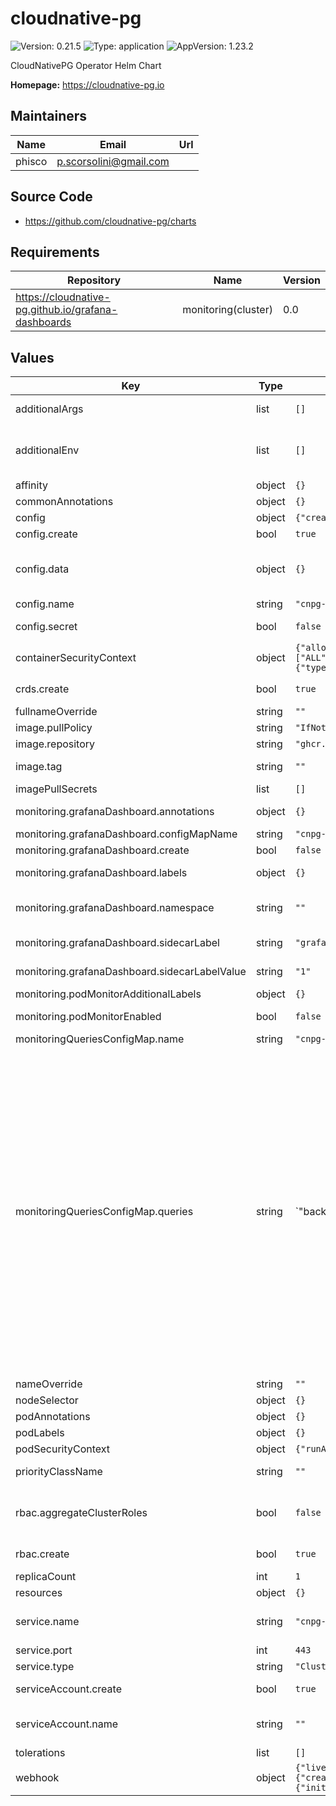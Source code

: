 # cloudnative-pg

![Version: 0.21.5](https://img.shields.io/badge/Version-0.21.5-informational?style=flat-square) ![Type: application](https://img.shields.io/badge/Type-application-informational?style=flat-square) ![AppVersion: 1.23.2](https://img.shields.io/badge/AppVersion-1.23.2-informational?style=flat-square)

CloudNativePG Operator Helm Chart

**Homepage:** <https://cloudnative-pg.io>

## Maintainers

| Name | Email | Url |
| ---- | ------ | --- |
| phisco | <p.scorsolini@gmail.com> |  |

## Source Code

* <https://github.com/cloudnative-pg/charts>

## Requirements

| Repository | Name | Version |
|------------|------|---------|
| https://cloudnative-pg.github.io/grafana-dashboards | monitoring(cluster) | 0.0 |

## Values

| Key | Type | Default | Description |
|-----|------|---------|-------------|
| additionalArgs | list | `[]` | Additional arguments to be added to the operator's args list. |
| additionalEnv | list | `[]` | Array containing extra environment variables which can be templated. For example:  - name: RELEASE_NAME    value: "{{ .Release.Name }}"  - name: MY_VAR    value: "mySpecialKey" |
| affinity | object | `{}` | Affinity for the operator to be installed. |
| commonAnnotations | object | `{}` | Annotations to be added to all other resources. |
| config | object | `{"create":true,"data":{},"name":"cnpg-controller-manager-config","secret":false}` | Operator configuration. |
| config.create | bool | `true` | Specifies whether the secret should be created. |
| config.data | object | `{}` | The content of the configmap/secret, see https://cloudnative-pg.io/documentation/current/operator_conf/#available-options for all the available options. |
| config.name | string | `"cnpg-controller-manager-config"` | The name of the configmap/secret to use. |
| config.secret | bool | `false` | Specifies whether it should be stored in a secret, instead of a configmap. |
| containerSecurityContext | object | `{"allowPrivilegeEscalation":false,"capabilities":{"drop":["ALL"]},"readOnlyRootFilesystem":true,"runAsGroup":10001,"runAsUser":10001,"seccompProfile":{"type":"RuntimeDefault"}}` | Container Security Context. |
| crds.create | bool | `true` | Specifies whether the CRDs should be created when installing the chart. |
| fullnameOverride | string | `""` |  |
| image.pullPolicy | string | `"IfNotPresent"` |  |
| image.repository | string | `"ghcr.io/cloudnative-pg/cloudnative-pg"` |  |
| image.tag | string | `""` | Overrides the image tag whose default is the chart appVersion. |
| imagePullSecrets | list | `[]` |  |
| monitoring.grafanaDashboard.annotations | object | `{}` | Annotations that ConfigMaps can have to get configured in Grafana. |
| monitoring.grafanaDashboard.configMapName | string | `"cnpg-grafana-dashboard"` | The name of the ConfigMap containing the dashboard. |
| monitoring.grafanaDashboard.create | bool | `false` |  |
| monitoring.grafanaDashboard.labels | object | `{}` | Labels that ConfigMaps should have to get configured in Grafana. |
| monitoring.grafanaDashboard.namespace | string | `""` | Allows overriding the namespace where the ConfigMap will be created, defaulting to the same one as the Release. |
| monitoring.grafanaDashboard.sidecarLabel | string | `"grafana_dashboard"` | Label that ConfigMaps should have to be loaded as dashboards.  DEPRECATED: Use labels instead. |
| monitoring.grafanaDashboard.sidecarLabelValue | string | `"1"` | Label value that ConfigMaps should have to be loaded as dashboards.  DEPRECATED: Use labels instead. |
| monitoring.podMonitorAdditionalLabels | object | `{}` | Additional labels for the podMonitor |
| monitoring.podMonitorEnabled | bool | `false` | Specifies whether the monitoring should be enabled. Requires Prometheus Operator CRDs. |
| monitoringQueriesConfigMap.name | string | `"cnpg-default-monitoring"` | The name of the default monitoring configmap. |
| monitoringQueriesConfigMap.queries | string | `"backends:\n  query: |\n   SELECT sa.datname\n       , sa.usename\n       , sa.application_name\n       , states.state\n       , COALESCE(sa.count, 0) AS total\n       , COALESCE(sa.max_tx_secs, 0) AS max_tx_duration_seconds\n       FROM ( VALUES ('active')\n           , ('idle')\n           , ('idle in transaction')\n           , ('idle in transaction (aborted)')\n           , ('fastpath function call')\n           , ('disabled')\n           ) AS states(state)\n       LEFT JOIN (\n           SELECT datname\n               , state\n               , usename\n               , COALESCE(application_name, '') AS application_name\n               , COUNT(*)\n               , COALESCE(EXTRACT (EPOCH FROM (max(now() - xact_start))), 0) AS max_tx_secs\n           FROM pg_catalog.pg_stat_activity\n           GROUP BY datname, state, usename, application_name\n       ) sa ON states.state = sa.state\n       WHERE sa.usename IS NOT NULL\n  metrics:\n    - datname:\n        usage: \"LABEL\"\n        description: \"Name of the database\"\n    - usename:\n        usage: \"LABEL\"\n        description: \"Name of the user\"\n    - application_name:\n        usage: \"LABEL\"\n        description: \"Name of the application\"\n    - state:\n        usage: \"LABEL\"\n        description: \"State of the backend\"\n    - total:\n        usage: \"GAUGE\"\n        description: \"Number of backends\"\n    - max_tx_duration_seconds:\n        usage: \"GAUGE\"\n        description: \"Maximum duration of a transaction in seconds\"\n\nbackends_waiting:\n  query: |\n   SELECT count(*) AS total\n   FROM pg_catalog.pg_locks blocked_locks\n   JOIN pg_catalog.pg_locks blocking_locks\n     ON blocking_locks.locktype = blocked_locks.locktype\n     AND blocking_locks.database IS NOT DISTINCT FROM blocked_locks.database\n     AND blocking_locks.relation IS NOT DISTINCT FROM blocked_locks.relation\n     AND blocking_locks.page IS NOT DISTINCT FROM blocked_locks.page\n     AND blocking_locks.tuple IS NOT DISTINCT FROM blocked_locks.tuple\n     AND blocking_locks.virtualxid IS NOT DISTINCT FROM blocked_locks.virtualxid\n     AND blocking_locks.transactionid IS NOT DISTINCT FROM blocked_locks.transactionid\n     AND blocking_locks.classid IS NOT DISTINCT FROM blocked_locks.classid\n     AND blocking_locks.objid IS NOT DISTINCT FROM blocked_locks.objid\n     AND blocking_locks.objsubid IS NOT DISTINCT FROM blocked_locks.objsubid\n     AND blocking_locks.pid != blocked_locks.pid\n   JOIN pg_catalog.pg_stat_activity blocking_activity ON blocking_activity.pid = blocking_locks.pid\n   WHERE NOT blocked_locks.granted\n  metrics:\n    - total:\n        usage: \"GAUGE\"\n        description: \"Total number of backends that are currently waiting on other queries\"\n\npg_database:\n  query: |\n    SELECT datname\n      , pg_catalog.pg_database_size(datname) AS size_bytes\n      , pg_catalog.age(datfrozenxid) AS xid_age\n      , pg_catalog.mxid_age(datminmxid) AS mxid_age\n    FROM pg_catalog.pg_database\n  metrics:\n    - datname:\n        usage: \"LABEL\"\n        description: \"Name of the database\"\n    - size_bytes:\n        usage: \"GAUGE\"\n        description: \"Disk space used by the database\"\n    - xid_age:\n        usage: \"GAUGE\"\n        description: \"Number of transactions from the frozen XID to the current one\"\n    - mxid_age:\n        usage: \"GAUGE\"\n        description: \"Number of multiple transactions (Multixact) from the frozen XID to the current one\"\n\npg_postmaster:\n  query: |\n    SELECT EXTRACT(EPOCH FROM pg_postmaster_start_time) AS start_time\n    FROM pg_catalog.pg_postmaster_start_time()\n  metrics:\n    - start_time:\n        usage: \"GAUGE\"\n        description: \"Time at which postgres started (based on epoch)\"\n\npg_replication:\n  query: \"SELECT CASE WHEN (\n            NOT pg_catalog.pg_is_in_recovery()\n            OR pg_catalog.pg_last_wal_receive_lsn() = pg_catalog.pg_last_wal_replay_lsn())\n          THEN 0\n          ELSE GREATEST (0,\n            EXTRACT(EPOCH FROM (now() - pg_catalog.pg_last_xact_replay_timestamp())))\n          END AS lag,\n          pg_catalog.pg_is_in_recovery() AS in_recovery,\n          EXISTS (TABLE pg_stat_wal_receiver) AS is_wal_receiver_up,\n          (SELECT count(*) FROM pg_catalog.pg_stat_replication) AS streaming_replicas\"\n  metrics:\n    - lag:\n        usage: \"GAUGE\"\n        description: \"Replication lag behind primary in seconds\"\n    - in_recovery:\n        usage: \"GAUGE\"\n        description: \"Whether the instance is in recovery\"\n    - is_wal_receiver_up:\n        usage: \"GAUGE\"\n        description: \"Whether the instance wal_receiver is up\"\n    - streaming_replicas:\n        usage: \"GAUGE\"\n        description: \"Number of streaming replicas connected to the instance\"\n\npg_replication_slots:\n  query: |\n    SELECT slot_name,\n      slot_type,\n      database,\n      active,\n      (CASE pg_catalog.pg_is_in_recovery()\n        WHEN TRUE THEN pg_catalog.pg_wal_lsn_diff(pg_catalog.pg_last_wal_receive_lsn(), restart_lsn)\n        ELSE pg_catalog.pg_wal_lsn_diff(pg_catalog.pg_current_wal_lsn(), restart_lsn)\n      END) as pg_wal_lsn_diff\n    FROM pg_catalog.pg_replication_slots\n    WHERE NOT temporary\n  metrics:\n    - slot_name:\n        usage: \"LABEL\"\n        description: \"Name of the replication slot\"\n    - slot_type:\n        usage: \"LABEL\"\n        description: \"Type of the replication slot\"\n    - database:\n        usage: \"LABEL\"\n        description: \"Name of the database\"\n    - active:\n        usage: \"GAUGE\"\n        description: \"Flag indicating whether the slot is active\"\n    - pg_wal_lsn_diff:\n        usage: \"GAUGE\"\n        description: \"Replication lag in bytes\"\n\npg_stat_archiver:\n  query: |\n    SELECT archived_count\n      , failed_count\n      , COALESCE(EXTRACT(EPOCH FROM (now() - last_archived_time)), -1) AS seconds_since_last_archival\n      , COALESCE(EXTRACT(EPOCH FROM (now() - last_failed_time)), -1) AS seconds_since_last_failure\n      , COALESCE(EXTRACT(EPOCH FROM last_archived_time), -1) AS last_archived_time\n      , COALESCE(EXTRACT(EPOCH FROM last_failed_time), -1) AS last_failed_time\n      , COALESCE(CAST(CAST('x'||pg_catalog.right(pg_catalog.split_part(last_archived_wal, '.', 1), 16) AS pg_catalog.bit(64)) AS pg_catalog.int8), -1) AS last_archived_wal_start_lsn\n      , COALESCE(CAST(CAST('x'||pg_catalog.right(pg_catalog.split_part(last_failed_wal, '.', 1), 16) AS pg_catalog.bit(64)) AS pg_catalog.int8), -1) AS last_failed_wal_start_lsn\n      , EXTRACT(EPOCH FROM stats_reset) AS stats_reset_time\n    FROM pg_catalog.pg_stat_archiver\n  metrics:\n    - archived_count:\n        usage: \"COUNTER\"\n        description: \"Number of WAL files that have been successfully archived\"\n    - failed_count:\n        usage: \"COUNTER\"\n        description: \"Number of failed attempts for archiving WAL files\"\n    - seconds_since_last_archival:\n        usage: \"GAUGE\"\n        description: \"Seconds since the last successful archival operation\"\n    - seconds_since_last_failure:\n        usage: \"GAUGE\"\n        description: \"Seconds since the last failed archival operation\"\n    - last_archived_time:\n        usage: \"GAUGE\"\n        description: \"Epoch of the last time WAL archiving succeeded\"\n    - last_failed_time:\n        usage: \"GAUGE\"\n        description: \"Epoch of the last time WAL archiving failed\"\n    - last_archived_wal_start_lsn:\n        usage: \"GAUGE\"\n        description: \"Archived WAL start LSN\"\n    - last_failed_wal_start_lsn:\n        usage: \"GAUGE\"\n        description: \"Last failed WAL LSN\"\n    - stats_reset_time:\n        usage: \"GAUGE\"\n        description: \"Time at which these statistics were last reset\"\n\npg_stat_bgwriter:\n  runonserver: \"<17.0.0\"\n  query: |\n    SELECT checkpoints_timed\n      , checkpoints_req\n      , checkpoint_write_time\n      , checkpoint_sync_time\n      , buffers_checkpoint\n      , buffers_clean\n      , maxwritten_clean\n      , buffers_backend\n      , buffers_backend_fsync\n      , buffers_alloc\n    FROM pg_catalog.pg_stat_bgwriter\n  metrics:\n    - checkpoints_timed:\n        usage: \"COUNTER\"\n        description: \"Number of scheduled checkpoints that have been performed\"\n    - checkpoints_req:\n        usage: \"COUNTER\"\n        description: \"Number of requested checkpoints that have been performed\"\n    - checkpoint_write_time:\n        usage: \"COUNTER\"\n        description: \"Total amount of time that has been spent in the portion of checkpoint processing where files are written to disk, in milliseconds\"\n    - checkpoint_sync_time:\n        usage: \"COUNTER\"\n        description: \"Total amount of time that has been spent in the portion of checkpoint processing where files are synchronized to disk, in milliseconds\"\n    - buffers_checkpoint:\n        usage: \"COUNTER\"\n        description: \"Number of buffers written during checkpoints\"\n    - buffers_clean:\n        usage: \"COUNTER\"\n        description: \"Number of buffers written by the background writer\"\n    - maxwritten_clean:\n        usage: \"COUNTER\"\n        description: \"Number of times the background writer stopped a cleaning scan because it had written too many buffers\"\n    - buffers_backend:\n        usage: \"COUNTER\"\n        description: \"Number of buffers written directly by a backend\"\n    - buffers_backend_fsync:\n        usage: \"COUNTER\"\n        description: \"Number of times a backend had to execute its own fsync call (normally the background writer handles those even when the backend does its own write)\"\n    - buffers_alloc:\n        usage: \"COUNTER\"\n        description: \"Number of buffers allocated\"\n\npg_stat_database:\n  query: |\n    SELECT datname\n      , xact_commit\n      , xact_rollback\n      , blks_read\n      , blks_hit\n      , tup_returned\n      , tup_fetched\n      , tup_inserted\n      , tup_updated\n      , tup_deleted\n      , conflicts\n      , temp_files\n      , temp_bytes\n      , deadlocks\n      , blk_read_time\n      , blk_write_time\n    FROM pg_catalog.pg_stat_database\n  metrics:\n    - datname:\n        usage: \"LABEL\"\n        description: \"Name of this database\"\n    - xact_commit:\n        usage: \"COUNTER\"\n        description: \"Number of transactions in this database that have been committed\"\n    - xact_rollback:\n        usage: \"COUNTER\"\n        description: \"Number of transactions in this database that have been rolled back\"\n    - blks_read:\n        usage: \"COUNTER\"\n        description: \"Number of disk blocks read in this database\"\n    - blks_hit:\n        usage: \"COUNTER\"\n        description: \"Number of times disk blocks were found already in the buffer cache, so that a read was not necessary (this only includes hits in the PostgreSQL buffer cache, not the operating system's file system cache)\"\n    - tup_returned:\n        usage: \"COUNTER\"\n        description: \"Number of rows returned by queries in this database\"\n    - tup_fetched:\n        usage: \"COUNTER\"\n        description: \"Number of rows fetched by queries in this database\"\n    - tup_inserted:\n        usage: \"COUNTER\"\n        description: \"Number of rows inserted by queries in this database\"\n    - tup_updated:\n        usage: \"COUNTER\"\n        description: \"Number of rows updated by queries in this database\"\n    - tup_deleted:\n        usage: \"COUNTER\"\n        description: \"Number of rows deleted by queries in this database\"\n    - conflicts:\n        usage: \"COUNTER\"\n        description: \"Number of queries canceled due to conflicts with recovery in this database\"\n    - temp_files:\n        usage: \"COUNTER\"\n        description: \"Number of temporary files created by queries in this database\"\n    - temp_bytes:\n        usage: \"COUNTER\"\n        description: \"Total amount of data written to temporary files by queries in this database\"\n    - deadlocks:\n        usage: \"COUNTER\"\n        description: \"Number of deadlocks detected in this database\"\n    - blk_read_time:\n        usage: \"COUNTER\"\n        description: \"Time spent reading data file blocks by backends in this database, in milliseconds\"\n    - blk_write_time:\n        usage: \"COUNTER\"\n        description: \"Time spent writing data file blocks by backends in this database, in milliseconds\"\n\npg_stat_replication:\n  primary: true\n  query: |\n   SELECT usename\n     , COALESCE(application_name, '') AS application_name\n     , COALESCE(client_addr::text, '') AS client_addr\n     , COALESCE(client_port::text, '') AS client_port\n     , EXTRACT(EPOCH FROM backend_start) AS backend_start\n     , COALESCE(pg_catalog.age(backend_xmin), 0) AS backend_xmin_age\n     , pg_catalog.pg_wal_lsn_diff(pg_catalog.pg_current_wal_lsn(), sent_lsn) AS sent_diff_bytes\n     , pg_catalog.pg_wal_lsn_diff(pg_catalog.pg_current_wal_lsn(), write_lsn) AS write_diff_bytes\n     , pg_catalog.pg_wal_lsn_diff(pg_catalog.pg_current_wal_lsn(), flush_lsn) AS flush_diff_bytes\n     , COALESCE(pg_catalog.pg_wal_lsn_diff(pg_catalog.pg_current_wal_lsn(), replay_lsn),0) AS replay_diff_bytes\n     , COALESCE((EXTRACT(EPOCH FROM write_lag)),0)::float AS write_lag_seconds\n     , COALESCE((EXTRACT(EPOCH FROM flush_lag)),0)::float AS flush_lag_seconds\n     , COALESCE((EXTRACT(EPOCH FROM replay_lag)),0)::float AS replay_lag_seconds\n   FROM pg_catalog.pg_stat_replication\n  metrics:\n    - usename:\n        usage: \"LABEL\"\n        description: \"Name of the replication user\"\n    - application_name:\n        usage: \"LABEL\"\n        description: \"Name of the application\"\n    - client_addr:\n        usage: \"LABEL\"\n        description: \"Client IP address\"\n    - client_port:\n        usage: \"LABEL\"\n        description: \"Client TCP port\"\n    - backend_start:\n        usage: \"COUNTER\"\n        description: \"Time when this process was started\"\n    - backend_xmin_age:\n        usage: \"COUNTER\"\n        description: \"The age of this standby's xmin horizon\"\n    - sent_diff_bytes:\n        usage: \"GAUGE\"\n        description: \"Difference in bytes from the last write-ahead log location sent on this connection\"\n    - write_diff_bytes:\n        usage: \"GAUGE\"\n        description: \"Difference in bytes from the last write-ahead log location written to disk by this standby server\"\n    - flush_diff_bytes:\n        usage: \"GAUGE\"\n        description: \"Difference in bytes from the last write-ahead log location flushed to disk by this standby server\"\n    - replay_diff_bytes:\n        usage: \"GAUGE\"\n        description: \"Difference in bytes from the last write-ahead log location replayed into the database on this standby server\"\n    - write_lag_seconds:\n        usage: \"GAUGE\"\n        description: \"Time elapsed between flushing recent WAL locally and receiving notification that this standby server has written it\"\n    - flush_lag_seconds:\n        usage: \"GAUGE\"\n        description: \"Time elapsed between flushing recent WAL locally and receiving notification that this standby server has written and flushed it\"\n    - replay_lag_seconds:\n        usage: \"GAUGE\"\n        description: \"Time elapsed between flushing recent WAL locally and receiving notification that this standby server has written, flushed and applied it\"\n\npg_settings:\n  query: |\n    SELECT name,\n    CASE setting WHEN 'on' THEN '1' WHEN 'off' THEN '0' ELSE setting END AS setting\n    FROM pg_catalog.pg_settings\n    WHERE vartype IN ('integer', 'real', 'bool')\n    ORDER BY 1\n  metrics:\n    - name:\n        usage: \"LABEL\"\n        description: \"Name of the setting\"\n    - setting:\n        usage: \"GAUGE\"\n        description: \"Setting value\"\n"` | A string representation of a YAML defining monitoring queries. |
| nameOverride | string | `""` |  |
| nodeSelector | object | `{}` | Nodeselector for the operator to be installed. |
| podAnnotations | object | `{}` | Annotations to be added to the pod. |
| podLabels | object | `{}` | Labels to be added to the pod. |
| podSecurityContext | object | `{"runAsNonRoot":true,"seccompProfile":{"type":"RuntimeDefault"}}` | Security Context for the whole pod. |
| priorityClassName | string | `""` | Priority indicates the importance of a Pod relative to other Pods. |
| rbac.aggregateClusterRoles | bool | `false` | Aggregate ClusterRoles to Kubernetes default user-facing roles. Ref: https://kubernetes.io/docs/reference/access-authn-authz/rbac/#user-facing-roles |
| rbac.create | bool | `true` | Specifies whether ClusterRole and ClusterRoleBinding should be created. |
| replicaCount | int | `1` |  |
| resources | object | `{}` |  |
| service.name | string | `"cnpg-webhook-service"` | DO NOT CHANGE THE SERVICE NAME as it is currently used to generate the certificate and can not be configured |
| service.port | int | `443` |  |
| service.type | string | `"ClusterIP"` |  |
| serviceAccount.create | bool | `true` | Specifies whether the service account should be created. |
| serviceAccount.name | string | `""` | The name of the service account to use. If not set and create is true, a name is generated using the fullname template. |
| tolerations | list | `[]` | Tolerations for the operator to be installed. |
| webhook | object | `{"livenessProbe":{"initialDelaySeconds":3},"mutating":{"create":true,"failurePolicy":"Fail"},"port":9443,"readinessProbe":{"initialDelaySeconds":3},"validating":{"create":true,"failurePolicy":"Fail"}}` | The webhook configuration. |

